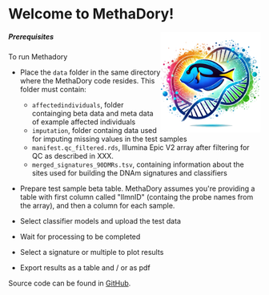 Welcome to MethaDory!
=======================

<img style="float: right;" src="methadory.png" width="200">

##### Prerequisites

To run Methadory

  * Place the `data` folder in the same directory where the MethaDory code resides. This folder must contain:
    * `affectedindividuals`, folder containging beta data and meta data of example affected individuals
    * `imputation`, folder containg data used for imputing missing values in the test samples
    * `manifest.qc_filtered.rds`, Illumina Epic V2 array after filtering for QC as described in XXX. 
    * `merged_signatures_90DMRs.tsv`, containing information about the sites used for building the DNAm signatures and classifiers
 
  * Prepare test sample beta table. MethaDory assumes you're providing a table with first column called "IlmnID" (containg the probe names from the array), and then a column for each sample. 
  * Select classifier models and upload the test data
  * Wait for processing to be completed
  * Select a signature or multiple to plot results
  * Export results as a table and / or as pdf


Source code can be found in [GitHub](https://github.com/f-ferraro/MethaDory).